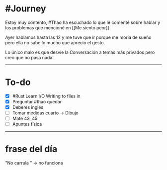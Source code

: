 # #Journey 

Estoy muy contento, #Thao ha escuchado lo que le comenté sobre hablar y los problemas que mencioné en [[Me siento peor]]

Ayer hablamos hasta las 12 y me tuve que ir porque me moría de sueño pero ella no sabe lo mucho que aprecio el gesto.

Lo único malo es que desvíe la 
Conversación a temas más privados pero creo que no pasa nada.


---
# To-do

- [x] #Rust Learn I/O Writing to files in 
- [x] Preguntar #thao quedar 
- [x] Deberes inglés
- [ ] Tomar medidas cuarto -> Dibujo
- [ ] Mate 43, 45
- [ ] Apuntes física 

---
# frase del día 

"No carrula " -> no funciona 